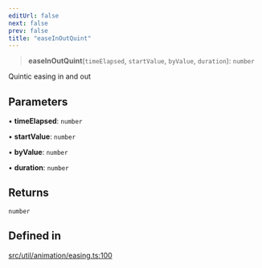 ```yaml
---
editUrl: false
next: false
prev: false
title: "easeInOutQuint"
---
```


> **easeInOutQuint**(`timeElapsed`, `startValue`, `byValue`, `duration`): `number`

Quintic easing in and out

## Parameters

• **timeElapsed**: `number`

• **startValue**: `number`

• **byValue**: `number`

• **duration**: `number`

## Returns

`number`

## Defined in

[src/util/animation/easing.ts:100](https://github.com/fabricjs/fabric.js/blob/8748628df7e9de00ba77413bfc3ad9e9fe9d4f30/src/util/animation/easing.ts#L100)
